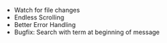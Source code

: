 * Watch for file changes
* Endless Scrolling
* Better Error Handling
* Bugfix: Search with term at beginning of message